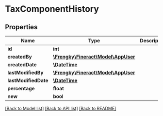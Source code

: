 # TaxComponentHistory

## Properties
Name | Type | Description | Notes
------------ | ------------- | ------------- | -------------
**id** | **int** |  | [optional] 
**createdBy** | [**\Frengky\Fineract\Model\AppUser**](AppUser.md) |  | [optional] 
**createdDate** | [**\DateTime**](\DateTime.md) |  | [optional] 
**lastModifiedBy** | [**\Frengky\Fineract\Model\AppUser**](AppUser.md) |  | [optional] 
**lastModifiedDate** | [**\DateTime**](\DateTime.md) |  | [optional] 
**percentage** | **float** |  | [optional] 
**new** | **bool** |  | [optional] 

[[Back to Model list]](../../README.md#documentation-for-models) [[Back to API list]](../../README.md#documentation-for-api-endpoints) [[Back to README]](../../README.md)


